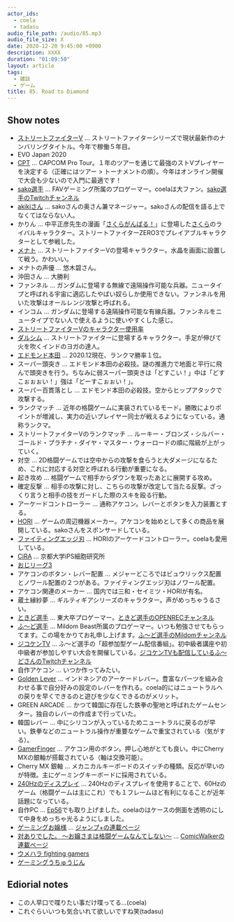 ```yaml
---
actor_ids:
  - coela
  - tadasu
audio_file_path: /audio/85.mp3
audio_file_size: X
date: 2020-12-20 9:45:00 +0900
description: XXXX
duration: "01:09:50"
layout: article
tags:
  - 雑談
  - ゲーム
title: 85. Road to Diamond
---
```


## Show notes
- [ストリートファイターV](https://www.capcom.co.jp/sfv/) ... ストリートファイターシリーズで現状最新作のナンバリングタイトル。今年で稼働５年目。
- EVO Japan 2020
- [CPT](https://sf.esports.capcom.com/sp/cpt/) ... CAPCOM Pro Tour。１年のツアーを通じて最強のストVプレイヤーを決定する（正確にはツアー > トーナメントの順）。今年はオンライン開催で大会も少ないので入門に最適です！
- [sako選手](https://twitter.com/sakonoko) ... FAVゲーミング所属のプロゲーマー。coelaは大ファン。[sako選手のTwitchチャンネル](https://www.twitch.tv/sakonoko_game)
- [akikiさん](https://twitter.com/akikiwww) ... sakoさんの奥さん兼マネージャー。sakoさんの配信を語る上でなくてはならない人。
- かりん ... 中平正彦先生の漫画「[さくらがんばる！](https://www.amazon.co.jp/dp/4087820645?tag=researchatf04-22)」に登場した[さくら](https://game.capcom.com/cfn/sfv/character/sakura)のライバルキャラクター。ストリートファイターZERO3でプレイアブルキャラクターとして参戦した。
- [メナト](https://game.capcom.com/cfn/sfv/character/menat) ... ストリートファイターVの登場キャラクター。水晶を画面に設置して戦う。かわいい。
- メナトの声優 ... 悠木碧さん。
- 沖田さん ... 大勝利
- ファンネル ... ガンダムに登場する無線で遠隔操作可能な兵器。ニュータイプと呼ばれる宇宙に適応したやばい奴らしか使用できない。ファンネルを用いた攻撃はオールレンジ攻撃と呼ばれる。
- インコム ... ガンダムに登場する遠隔操作可能な有線兵器。ファンネルをニュータイプでない人で使えるように使いやすくした感じ。
- [ストリートファイターVのキャラクター使用率](https://game.capcom.com/cfn/sfv/stats/usagerate/)
- [ダルシム](https://game.capcom.com/cfn/sfv/character/dhalsim) ... ストリートファイターに登場するキャラクター。手足が伸びて火を吹くインドのヨガの達人。
- [エドモンド本田](https://game.capcom.com/cfn/sfv/character/ehonda) ... 2020.12現在、ランクマ勝率１位。
- スーパー頭突き ... エドモンド本田の必殺技。謎の推進力で地面と平行に飛んで頭突きを行う。ちなみに弱スーパー頭突きは「どすこい！」中は「どすこぉぉぉい！」強は「どーすこぉぉい！」。
- スーパー百貫落とし ... エドモンド本田の必殺技。空からヒップアタックで攻撃する。
- ランクマッチ ... 近年の格闘ゲームに実装されているモード。勝敗によりポイントが増減し、実力の近いプレイヤー同士が戦えるようになっている。通称ランクマ。
- ストリートファイターVのランクマッチ ... ルーキー・ブロンズ・シルバー・ゴールド・プラチナ・ダイヤ・マスター・ウォーロードの順に階級が上がっていく。
- 対空 ... 2D格闘ゲームでは空中からの攻撃を食らうと大ダメージになるため、これに対応する対空と呼ばれる行動が重要になる。
- 起き攻め ... 格闘ゲームで相手からダウンを取ったあとに展開する攻め。
- 確定反撃 ... 相手の攻撃に対し、こちらの攻撃が改定して当たる反撃。ざっくり言うと相手の技をガードした際のスキを殴る行動。
- アーケードコントローラー ... 通称アケコン。レバーとボタンを入力装置とする。
- [HORI](https://hori.jp/) ... ゲームの周辺機器メーカー。アケコンを始めとして多くの商品を展開している。sakoさんをスポンサードしている。
- [ファイティングエッジ刃](https://www.amazon.co.jp/dp/B0759LQ7M5?tag=researchatf04-22) ... HORIのアーケードコントローラー。coelaも愛用している。
- [CiRA](https://www.cira.kyoto-u.ac.jp/) ... 京都大学iPS細胞研究所
- [おじリーグ3](https://www.mildom.com/playback/10558567/10558567-butmejvtc1ntdm44c04g)
- アケコンのボタン・レバー配置 ... メジャーどころではビュウリックス配置とノワール配置の２つがある。ファイティングエッジ刃はノワール配置。
- アケコン関連のメーカー ... 国内では三和・セイミツ・HORIが有名。
- 蔵土縁紗夢 ... ギルティギアシリーズのキャラクター。声がめっちゃうるさい。
- [ときど選手](https://twitter.com/tokidoki77) ... 東大卒プロゲーマー。[ときど選手のOPENRECチャンネル](https://www.openrec.tv/user/tokidoki77)
- [ふ〜ど選手](https://twitter.com/TheFuudo) ... Mildom Beast所属のプロゲーマー。いつも勉強させてもらってます。この場をかりてお礼申し上げます。[ふ〜ど選手のMildomチャンネル](https://www.mildom.com/profile/10524169/playback)
- [ジコケンTV](https://jikoken.tokyo/) ... ふ〜ど選手の「超参加型ゲーム配信番組」。初中級者講座や初中級者が参加しやすい大会を開催している。[ジコケンTVも配信しているふ〜どさんのTwitchチャンネル](https://www.twitch.tv/thefuudo)
- 自作アケコン ... いつか作ってみたい。
- [Golden Lever](https://goldenlever.shop/) ... インドネシアのアーケードレバー。豊富なパーツを組み合わせる事で自分好みの設定のレバーを作れる。coela的にはニュートラルへの戻りを早くできるのと遊びを少なくできるのがメリット。
- GREEN ARCADE ... かつて韓国に存在した鉄拳の聖地と呼ばれたゲームセンター。独自のレバーの作成まで行っていた。
- 韓国レバー ... 中にシリコンが入っているためニュートラルに戻るのが早い。鉄拳などのニュートラル操作が重要なゲームで重宝されている（気がする）。
- [GamerFinger](https://www.sengoku.co.jp/mod/sgk_cart/search.php?cid=5633) ... アケコン用のボタン。押し心地がとても良い。中にCherry MXの銀軸が搭載されている（軸は交換可能）。
- Cherry MX 銀軸 ... メカニカルキーボードのスイッチの種類。反応が早いのが特徴。主にゲーミングキーボードに採用されている。
- [240Hzのディスプレイ](https://pc.watch.impress.co.jp/docs/topic/feature/1283931.html) ... 240Hzのディスプレイを使用することで、60Hzのゲーム（格闘ゲームは主にこれ）でも１フレームほど有利になることが近年話題になっている。
- 自作PC ... [Ep56](https://researchat.fm/episode/56)でも取り上げました。coelaのはケースの側面を透明のにして中身をめっちゃ光るようにしました。
- [ゲーミングお嬢様](https://www.amazon.co.jp/dp/4088825470?tag=researchatf04-22) ... [ジャンプ+の連載ページ](https://shonenjumpplus.com/episode/13933686331681119000)
- [対ありでした。 ～お嬢さまは格闘ゲームなんてしない～](https://www.amazon.co.jp/dp/4040646134?tag=researchatf04-22) ... [ComicWalkerの連載ページ](https://comic-walker.com/contents/detail/KDCW_MF01201642010000_68/0)
- [ウメハラ fighting gamers](https://www.amazon.co.jp/dp/B00R3XZM1E?tag=researchatf04-22)
- [ゲーミングうちゅうじん](https://www.pixiv.net/user/245189/series/92968)

## Ediorial notes
- この人早口で喋りたい事だけ喋ってる…(coela)
- これぐらいいつも気合いれて欲しいですね笑(tadasu)
